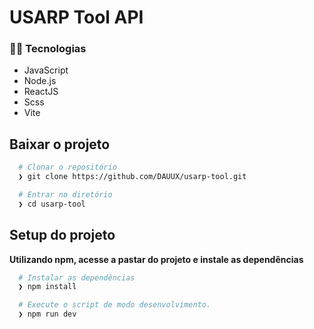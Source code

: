 # USARP Tool API

### 👨‍💻️ Tecnologias

- JavaScript
- Node.js
- ReactJS
- Scss
- Vite


## Baixar o projeto

```bash
  # Clonar o repositório
  ❯ git clone https://github.com/DAUUX/usarp-tool.git

  # Entrar no diretório
  ❯ cd usarp-tool
```

## Setup do projeto

**Utilizando npm, acesse a pastar do projeto e instale as dependências**

```bash
  # Instalar as dependências
  ❯ npm install
```


```bash
  # Execute o script de modo desenvolvimento.
  ❯ npm run dev
```